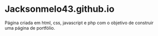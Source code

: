 # Jacksonmelo43.github.io

Página criada em html, css, javascript e php com o objetivo de construir uma página de portfólio.
